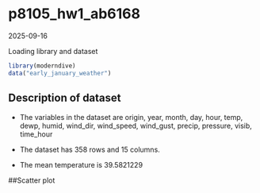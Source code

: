 p8105_hw1_ab6168
================
2025-09-16

Loading library and dataset

``` r
library(moderndive)
data("early_january_weather")
```

## Description of dataset

- The variables in the dataset are origin, year, month, day, hour, temp,
  dewp, humid, wind_dir, wind_speed, wind_gust, precip, pressure, visib,
  time_hour

- The dataset has 358 rows and 15 columns.

- The mean temperature is 39.5821229

\##Scatter plot
